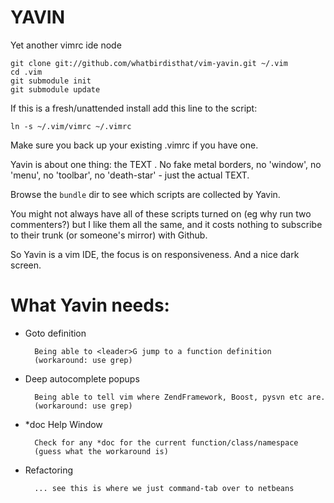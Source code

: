 YAVIN
=====

Yet another vimrc ide node

    git clone git://github.com/whatbirdisthat/vim-yavin.git ~/.vim
    cd .vim
    git submodule init
    git submodule update

If this is a fresh/unattended install add this line to the script:

    ln -s ~/.vim/vimrc ~/.vimrc

Make sure you back up your existing .vimrc if you have one.

Yavin is about one thing: the TEXT . No fake metal borders,
no 'window', no 'menu', no 'toolbar', no 'death-star' -
just the actual TEXT.

Browse the `bundle` dir to see which scripts are collected by
Yavin.

You might not always have all of these scripts turned on (eg why run
two commenters?) but I like them all the same, and it costs nothing
to subscribe to their trunk (or someone's mirror) with Github.


So Yavin is a vim IDE, the focus is on responsiveness. And a nice
dark screen.

What Yavin needs:
=================

* Goto definition

        Being able to <leader>G jump to a function definition
        (workaround: use grep)
* Deep autocomplete popups

        Being able to tell vim where ZendFramework, Boost, pysvn etc are.
        (workaround: use grep)
* *doc Help Window

        Check for any *doc for the current function/class/namespace
        (guess what the workaround is)
* Refactoring

        ... see this is where we just command-tab over to netbeans


